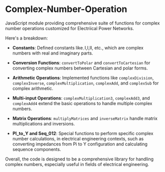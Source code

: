 # Complex-Number-Operation
<p>JavaScript module providing comprehensive suite of functions for complex number operations customized for Electriical Power Networks.</p>
<p>Here's a breakdown:</p>
<ul>
<li>
<p><strong>Constants</strong>: Defined constants like<span class="math math-inline"><span class="katex"><span class="katex-mathml"><math xmlns="http://www.w3.org/1998/Math/MathML"><semantics><mrow><mo separator="true">,</mo></mrow></semantics></math></span><span class="katex-html" aria-hidden="true"><span class="base"><span class="mord mathnormal">I</span><span class="mpunct">,</span><span class="mspace"></span><span class="mord mathnormal">I</span><span class="mpunct">,</span><span class="mspace"></span><span class="mord mathnormal">II</span><span class="mpunct">,</span></span></span></span></span> etc., which are complex numbers with real and imaginary parts.</p>
</li>
<li>
<p><strong>Conversion Functions</strong>: <code>convertToPolar</code> and <code>convertToCartesian</code> for converting complex numbers between Cartesian and polar forms.</p>
</li>
<li>
<p><strong>Arithmetic Operations</strong>: Implemented functions like <code>complexDivision</code>, <code>complexInverse</code>, <code>complexMultiplication</code>, <code>complexAdd</code>, and <code>complexSub</code> for complex arithmetic.</p>
</li>
<li>
<p><strong>Multi-input Operations</strong>: <code>complexMultiplication3</code>, <code>complexAdd3</code>, and <code>complexAdd4</code> extend the basic operations to handle multiple complex numbers.</p>
</li>
<li>
<p><strong>Matrix Operations</strong>: <code>multiplyMatrices</code> and <code>inverseMatrix</code> handle matrix multiplications and inversions.</p>
</li>
<li>
<p><strong>PI_to_Y and Seq_012</strong>: Special functions to perform specific complex number calculations, in electrical engineering contexts, such as converting impedances from Pi to Y configuration and calculating sequence components.</p>
</li>
</ul>
<p>Overall, the code is designed to be a comprehensive library for handling complex numbers, especially useful in fields of electrical engineering.</p>

